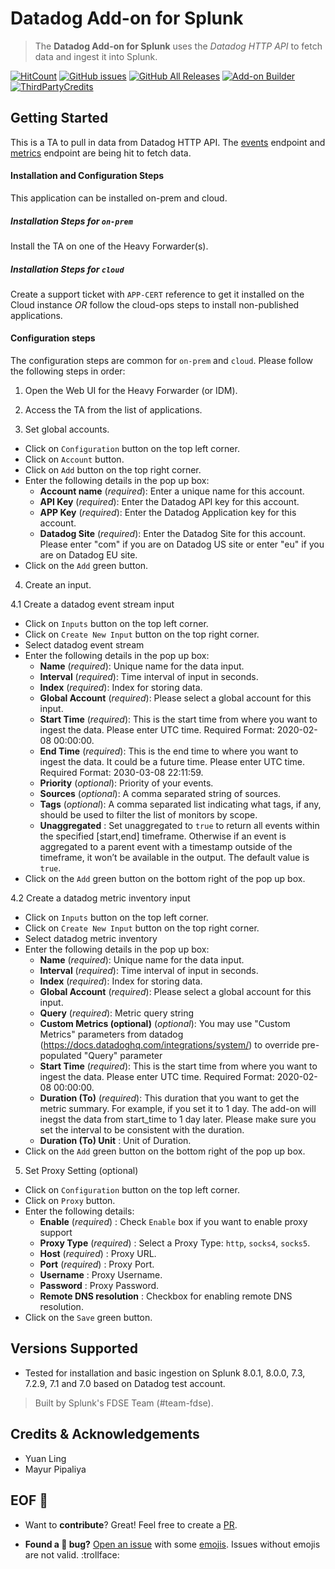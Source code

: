 # Datadog Add-on for Splunk

> The **Datadog Add-on for Splunk** uses the _Datadog HTTP API_ to fetch data and ingest it into Splunk.

[![HitCount](http://hits.dwyl.com/splunk/ta-splunk-add-on-for-datadog-api.svg)](https://github.com/splunk/ta-splunk-add-on-for-datadog-api/releases)
[![GitHub issues](https://img.shields.io/github/issues/splunk/ta-splunk-add-on-for-datadog-api?label=issues&color=informational)](https://github.com/splunk/ta-splunk-add-on-for-datadog-api/issues)
[![GitHub All Releases](https://img.shields.io/github/downloads/splunk/ta-splunk-add-on-for-datadog-api/total?label=download&logo=github&style=flat-square&color=important)](https://github.com/splunk/ta-splunk-add-on-for-datadog-api/releases)
[![Add-on Builder](https://img.shields.io/badge/built%20with-Python3-ff69b4.svg)](https://docs.splunk.com/Documentation/AddonBuilder/3.0.1/UserGuide/Whatsnew)
[![ThirdPartyCredits](https://img.shields.io/badge/Thirdparty%20Credits-Addon%20Builder-purple.svg)](https://docs.splunk.com/Documentation/AddonBuilder/3.0.1/UserGuide/Thirdpartysoftwarecredits)


## Getting Started
This is a TA to pull in data from Datadog HTTP API. 
The [events](https://docs.datadoghq.com/api/v1/events/#query-the-event-stream) endpoint and [metrics](https://docs.datadoghq.com/api/v1/metrics/#query-timeseries-points) endpoint are being hit to fetch data. 

#### Installation and Configuration Steps
This application can be installed on-prem and cloud. 

##### Installation Steps for `on-prem`
Install the TA on one of the Heavy Forwarder(s).

##### Installation Steps for `cloud`
Create a support ticket with `APP-CERT` reference to get it installed on the Cloud instance *OR* follow the cloud-ops steps to install non-published applications.

#### Configuration steps
The configuration steps are common for `on-prem` and `cloud`. Please follow the following steps in order:
1. Open the Web UI for the Heavy Forwarder (or IDM).

2. Access the TA from the list of applications.

3. Set global accounts.
- Click on `Configuration` button on the top left corner.
- Click on `Account` button.
- Click on `Add` button on the top right corner.
- Enter the following details in the pop up box:
  - **Account name** (_required_): Enter a unique name for this account.
  - **API Key** (_required_): Enter the Datadog API key for this account.
  - **APP Key** (_required_): Enter the Datadog Application key for this account.
  - **Datadog Site** (_required_): Enter the Datadog Site for this account. Please enter "com" if you are on Datadog US site or enter "eu" if you are on Datadog EU site.
- Click on the `Add` green button.

4. Create an input.

4.1 Create a datadog event stream input
- Click on `Inputs` button on the top left corner.
- Click on `Create New Input` button on the top right corner.
- Select datadog event stream
- Enter the following details in the pop up box:
    - **Name** (_required_): Unique name for the data input.
    - **Interval** (_required_): Time interval of input in seconds. 
    - **Index** (_required_): Index for storing data.
    - **Global Account** (_required_): Please select a global account for this input.
    - **Start Time** (_required_): This is the start time from where you want to ingest the data. Please enter UTC time. Required Format: 2020-02-08 00:00:00.
    - **End Time** (_required_): This is the end time to where you want to ingest the data. It could be a future time. Please enter UTC time. Required Format: 2030-03-08 22:11:59.
    - **Priority** (_optional_): Priority of your events.
    - **Sources** (_optional_): A comma separated string of sources.
    - **Tags** (_optional_): A comma separated list indicating what tags, if any, should be used to filter the list of monitors by scope.
    - **Unaggregated** : Set unaggregated to `true` to return all events within the specified [start,end] timeframe. Otherwise if an event is aggregated to a parent event with a timestamp outside of the timeframe, it won’t be available in the output. The default value is `true`. 
- Click on the `Add` green button on the bottom right of the pop up box.

4.2 Create a datadog metric inventory input
- Click on `Inputs` button on the top left corner.
- Click on `Create New Input` button on the top right corner.
- Select datadog metric inventory
- Enter the following details in the pop up box:
    - **Name** (_required_): Unique name for the data input.
    - **Interval** (_required_): Time interval of input in seconds. 
    - **Index** (_required_): Index for storing data.
    - **Global Account** (_required_): Please select a global account for this input.
    - **Query** (_required_): Metric query string
    - **Custom Metrics (optional)** (_optional_): You may use "Custom Metrics" parameters from datadog (https://docs.datadoghq.com/integrations/system/) to override pre-populated "Query" parameter
    - **Start Time** (_required_): This is the start time from where you want to ingest the data. Please enter UTC time. Required Format: 2020-02-08 00:00:00.
    - **Duration (To)** (_required_): This duration that you want to get the metric summary. For example, if you set it to 1 day. The add-on will inegst the data from start_time to 1 day later. Please make sure you set the interval to be consistent with the duration. 
    - **Duration (To) Unit** : Unit of Duration. 
- Click on the `Add` green button on the bottom right of the pop up box.

5. Set Proxy Setting (optional)
 - Click on `Configuration` button on the top left corner.
- Click on `Proxy` button.
- Enter the following details:
  - **Enable** (_required_) : Check `Enable` box if you want to enable proxy support
  - **Proxy Type** (_required_) : Select a Proxy Type: `http`, `socks4`, `socks5`.
  - **Host** (_required_) : Proxy URL.
  - **Port** (_required_) : Proxy Port.
  - **Username** : Proxy Username.
  - **Password** : Proxy Password.
  - **Remote DNS resolution** : Checkbox for enabling remote DNS resolution.
- Click on the `Save` green button.

## Versions Supported

  - Tested for installation and basic ingestion on Splunk 8.0.1, 8.0.0, 7.3, 7.2.9, 7.1 and 7.0 based on Datadog test account.


> Built by Splunk's FDSE Team (#team-fdse).

## Credits & Acknowledgements
* Yuan Ling
* Mayur Pipaliya


## EOF :checkered_flag:

* Want to **contribute**? Great! Feel free to create a [PR](https://github.com/splunk/ta-splunk-add-on-for-datadog-api/pulls).

* **Found a :bug: bug?** [Open an issue](https://github.com/splunk/ta-splunk-add-on-for-datadog-api/issues/new) with some [emojis](http://emoji.muan.co). Issues without emojis are not valid. :trollface:

